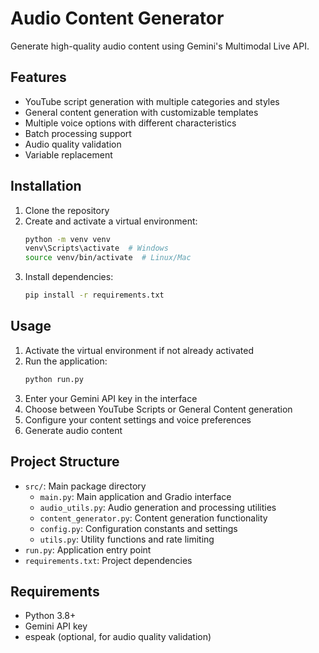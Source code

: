 # Audio Content Generator

Generate high-quality audio content using Gemini's Multimodal Live API.

## Features

- YouTube script generation with multiple categories and styles
- General content generation with customizable templates
- Multiple voice options with different characteristics
- Batch processing support
- Audio quality validation
- Variable replacement

## Installation

1. Clone the repository
2. Create and activate a virtual environment:
   ```bash
   python -m venv venv
   venv\Scripts\activate  # Windows
   source venv/bin/activate  # Linux/Mac
   ```
3. Install dependencies:
   ```bash
   pip install -r requirements.txt
   ```

## Usage

1. Activate the virtual environment if not already activated
2. Run the application:
   ```bash
   python run.py
   ```
3. Enter your Gemini API key in the interface
4. Choose between YouTube Scripts or General Content generation
5. Configure your content settings and voice preferences
6. Generate audio content

## Project Structure

- `src/`: Main package directory
  - `main.py`: Main application and Gradio interface
  - `audio_utils.py`: Audio generation and processing utilities
  - `content_generator.py`: Content generation functionality
  - `config.py`: Configuration constants and settings
  - `utils.py`: Utility functions and rate limiting
- `run.py`: Application entry point
- `requirements.txt`: Project dependencies

## Requirements

- Python 3.8+
- Gemini API key
- espeak (optional, for audio quality validation)


